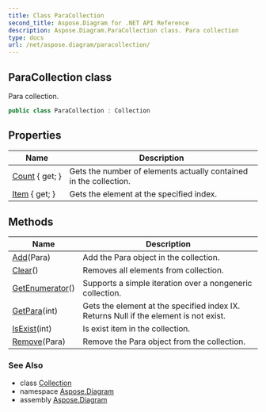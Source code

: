 ```yaml
---
title: Class ParaCollection
second_title: Aspose.Diagram for .NET API Reference
description: Aspose.Diagram.ParaCollection class. Para collection
type: docs
url: /net/aspose.diagram/paracollection/
---
```

## ParaCollection class

Para collection.

```csharp
public class ParaCollection : Collection
```

## Properties

| Name | Description |
| --- | --- |
| [Count](../../aspose.diagram/collection/count/) { get; } | Gets the number of elements actually contained in the collection. |
| [Item](../../aspose.diagram/paracollection/item/) { get; } | Gets the element at the specified index. |

## Methods

| Name | Description |
| --- | --- |
| [Add](../../aspose.diagram/paracollection/add/)(Para) | Add the Para object in the collection. |
| [Clear](../../aspose.diagram/collection/clear/)() | Removes all elements from collection. |
| [GetEnumerator](../../aspose.diagram/collection/getenumerator/)() | Supports a simple iteration over a nongeneric collection. |
| [GetPara](../../aspose.diagram/paracollection/getpara/)(int) | Gets the element at the specified index IX. Returns Null if the element is not exist. |
| [IsExist](../../aspose.diagram/collection/isexist/)(int) | Is exist item in the collection. |
| [Remove](../../aspose.diagram/paracollection/remove/)(Para) | Remove the Para object from the collection. |

### See Also

* class [Collection](../collection/)
* namespace [Aspose.Diagram](../../aspose.diagram/)
* assembly [Aspose.Diagram](../../)



